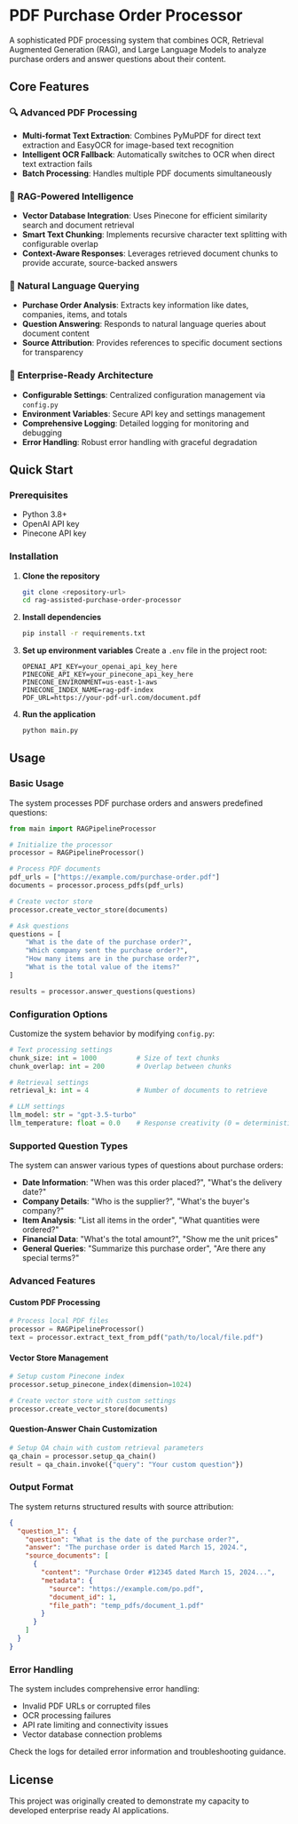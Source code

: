# PDF Purchase Order Processor

A sophisticated PDF processing system that combines OCR, Retrieval Augmented Generation (RAG), and Large Language Models to analyze purchase orders and answer questions about their content.

## Core Features

### 🔍 **Advanced PDF Processing**
- **Multi-format Text Extraction**: Combines PyMuPDF for direct text extraction and EasyOCR for image-based text recognition
- **Intelligent OCR Fallback**: Automatically switches to OCR when direct text extraction fails
- **Batch Processing**: Handles multiple PDF documents simultaneously

### 🧠 **RAG-Powered Intelligence**
- **Vector Database Integration**: Uses Pinecone for efficient similarity search and document retrieval
- **Smart Text Chunking**: Implements recursive character text splitting with configurable overlap
- **Context-Aware Responses**: Leverages retrieved document chunks to provide accurate, source-backed answers

### 💬 **Natural Language Querying**
- **Purchase Order Analysis**: Extracts key information like dates, companies, items, and totals
- **Question Answering**: Responds to natural language queries about document content
- **Source Attribution**: Provides references to specific document sections for transparency

### 🔧 **Enterprise-Ready Architecture**
- **Configurable Settings**: Centralized configuration management via `config.py`
- **Environment Variables**: Secure API key and settings management
- **Comprehensive Logging**: Detailed logging for monitoring and debugging
- **Error Handling**: Robust error handling with graceful degradation

## Quick Start

### Prerequisites
- Python 3.8+
- OpenAI API key
- Pinecone API key

### Installation

1. **Clone the repository**
   ```bash
   git clone <repository-url>
   cd rag-assisted-purchase-order-processor
   ```

2. **Install dependencies**
   ```bash
   pip install -r requirements.txt
   ```

3. **Set up environment variables**
   Create a `.env` file in the project root:
   ```env
   OPENAI_API_KEY=your_openai_api_key_here
   PINECONE_API_KEY=your_pinecone_api_key_here
   PINECONE_ENVIRONMENT=us-east-1-aws
   PINECONE_INDEX_NAME=rag-pdf-index
   PDF_URL=https://your-pdf-url.com/document.pdf
   ```

4. **Run the application**
   ```bash
   python main.py
   ```

## Usage

### Basic Usage

The system processes PDF purchase orders and answers predefined questions:

```python
from main import RAGPipelineProcessor

# Initialize the processor
processor = RAGPipelineProcessor()

# Process PDF documents
pdf_urls = ["https://example.com/purchase-order.pdf"]
documents = processor.process_pdfs(pdf_urls)

# Create vector store
processor.create_vector_store(documents)

# Ask questions
questions = [
    "What is the date of the purchase order?",
    "Which company sent the purchase order?",
    "How many items are in the purchase order?",
    "What is the total value of the items?"
]

results = processor.answer_questions(questions)
```

### Configuration Options

Customize the system behavior by modifying `config.py`:

```python
# Text processing settings
chunk_size: int = 1000          # Size of text chunks
chunk_overlap: int = 200        # Overlap between chunks

# Retrieval settings
retrieval_k: int = 4            # Number of documents to retrieve

# LLM settings
llm_model: str = "gpt-3.5-turbo"
llm_temperature: float = 0.0    # Response creativity (0 = deterministic)
```

### Supported Question Types

The system can answer various types of questions about purchase orders:

- **Date Information**: "When was this order placed?", "What's the delivery date?"
- **Company Details**: "Who is the supplier?", "What's the buyer's company?"
- **Item Analysis**: "List all items in the order", "What quantities were ordered?"
- **Financial Data**: "What's the total amount?", "Show me the unit prices"
- **General Queries**: "Summarize this purchase order", "Are there any special terms?"

### Advanced Features

#### Custom PDF Processing
```python
# Process local PDF files
processor = RAGPipelineProcessor()
text = processor.extract_text_from_pdf("path/to/local/file.pdf")
```

#### Vector Store Management
```python
# Setup custom Pinecone index
processor.setup_pinecone_index(dimension=1024)

# Create vector store with custom settings
processor.create_vector_store(documents)
```

#### Question-Answer Chain Customization
```python
# Setup QA chain with custom retrieval parameters
qa_chain = processor.setup_qa_chain()
result = qa_chain.invoke({"query": "Your custom question"})
```

### Output Format

The system returns structured results with source attribution:

```json
{
  "question_1": {
    "question": "What is the date of the purchase order?",
    "answer": "The purchase order is dated March 15, 2024.",
    "source_documents": [
      {
        "content": "Purchase Order #12345 dated March 15, 2024...",
        "metadata": {
          "source": "https://example.com/po.pdf",
          "document_id": 1,
          "file_path": "temp_pdfs/document_1.pdf"
        }
      }
    ]
  }
}
```

### Error Handling

The system includes comprehensive error handling:
- Invalid PDF URLs or corrupted files
- OCR processing failures
- API rate limiting and connectivity issues
- Vector database connection problems

Check the logs for detailed error information and troubleshooting guidance.

## License
This project was originally created to demonstrate my capacity to developed enterprise ready AI applications.